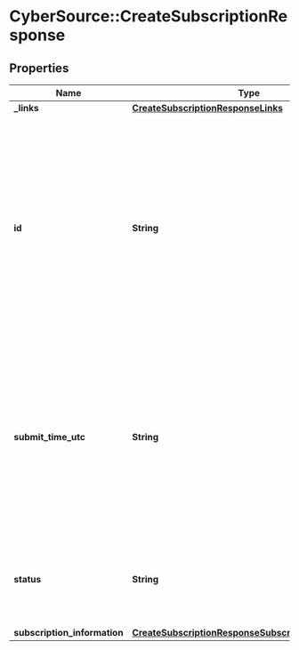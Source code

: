 # CyberSource::CreateSubscriptionResponse

## Properties
Name | Type | Description | Notes
------------ | ------------- | ------------- | -------------
**_links** | [**CreateSubscriptionResponseLinks**](CreateSubscriptionResponseLinks.md) |  | [optional] 
**id** | **String** | An unique identification number generated by Cybersource to identify the submitted request. Returned by all services. It is also appended to the endpoint of the resource. On incremental authorizations, this value with be the same as the identification number returned in the original authorization response.  | [optional] 
**submit_time_utc** | **String** | Time of request in UTC. Format: &#x60;YYYY-MM-DDThh:mm:ssZ&#x60; **Example** &#x60;2016-08-11T22:47:57Z&#x60; equals August 11, 2016, at 22:47:57 (10:47:57 p.m.). The &#x60;T&#x60; separates the date and the time. The &#x60;Z&#x60; indicates UTC.  Returned by Cybersource for all services.  | [optional] 
**status** | **String** | The status of the submitted transaction.  Possible values:  - COMPLETED  - PENDING_REVIEW  - DECLINED  - INVALID_REQUEST  | [optional] 
**subscription_information** | [**CreateSubscriptionResponseSubscriptionInformation**](CreateSubscriptionResponseSubscriptionInformation.md) |  | [optional] 


